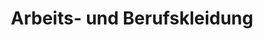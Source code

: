 ---
title: "Arbeits- und Berufskleidung"
url: /berlin/arbeits-und-berufskleidung/
shop: Kleidung
---